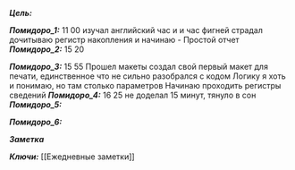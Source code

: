
***Цель:***  

***Помидоро_1:*** 11  00
изучал английский час и и час фигней страдал
дочитываю регистр накопления и начинаю - Простой отчет
***Помидоро_2:*** 15 20

***Помидоро_3:*** 15 55
Прошел макеты
создал свой первый макет для печати, единственное что не сильно разобрался с кодом
Логику я хоть и понимаю, но там столько параметров
Начинаю проходить регистры сведений
***Помидоро_4:*** 16 25
не доделал 15 минут, тянуло в сон
***Помидоро_5:*** 

***Помидоро_6:*** 

***Заметка*** 


***Ключи:*** [[Ежедневные заметки]]
